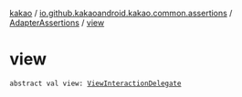 [kakao](../../index.md) / [io.github.kakaoandroid.kakao.common.assertions](../index.md) / [AdapterAssertions](index.md) / [view](./view.md)

# view

`abstract val view: `[`ViewInteractionDelegate`](../../io.github.kakaoandroid.kakao.delegate/-view-interaction-delegate/index.md)